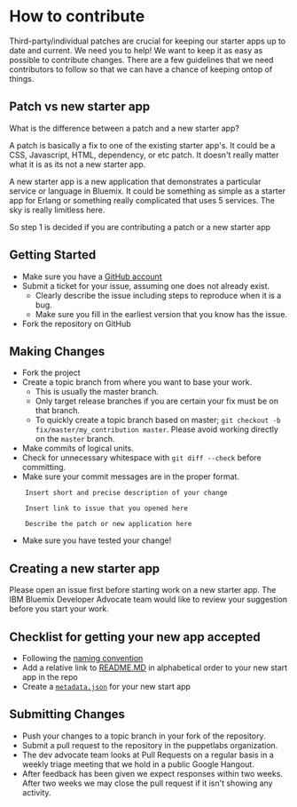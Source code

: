 # How to contribute

Third-party/individual patches are crucial for keeping our starter apps up to
date and current.  We need you to help! We want to keep it as easy as possible
to contribute changes. There are a few guidelines that we need contributors to
follow so that we can have a chance of keeping ontop of things.

## Patch vs new starter app

What is the difference between a patch and a new starter app?

A patch is basically a fix to one of the existing starter app's.  It could be
a CSS, Javascript, HTML, dependency, or etc patch.  It doesn't really matter
what it is as its not a new starter app.

A new starter app is a new application that demonstrates a particular service
or language in Bluemix.  It could be something as simple as a starter app for
Erlang or something really complicated that uses 5 services.  The sky is really
limitless here.

So step 1 is decided if you are contributing a patch or a new starter app

## Getting Started

* Make sure you have a [GitHub account](https://github.com/signup/free)
* Submit a ticket for your issue, assuming one does not already exist.
  * Clearly describe the issue including steps to reproduce when it is a bug.
  * Make sure you fill in the earliest version that you know has the issue.
* Fork the repository on GitHub

## Making Changes

* Fork the project
* Create a topic branch from where you want to base your work.
  * This is usually the master branch.
  * Only target release branches if you are certain your fix must be on that
    branch.
  * To quickly create a topic branch based on master; `git checkout -b
    fix/master/my_contribution master`. Please avoid working directly on the
    `master` branch.
* Make commits of logical units.
* Check for unnecessary whitespace with `git diff --check` before committing.
* Make sure your commit messages are in the proper format.

````
    Insert short and precise description of your change

    Insert link to issue that you opened here

    Describe the patch or new application here
````

* Make sure you have tested your change!

## Creating a new starter app

Please open an issue first before starting work on a new starter app.  The
IBM Bluemix Developer Advocate team would like to review your suggestion
before you start your work.

## Checklist for getting your new app accepted
* Following the [naming convention](quickstart.md#naming-convention)
* Add a relative link to [README.MD](README.MD) in alphabetical order to your
new start app in the repo
* Create a [`metadata.json`](quickstart.md#metdata) for your new start app


## Submitting Changes

* Push your changes to a topic branch in your fork of the repository.
* Submit a pull request to the repository in the puppetlabs organization.
* The dev advocate team looks at Pull Requests on a regular basis in a weekly triage
  meeting that we hold in a public Google Hangout.
* After feedback has been given we expect responses within two weeks. After two
  weeks we may close the pull request if it isn't showing any activity.

